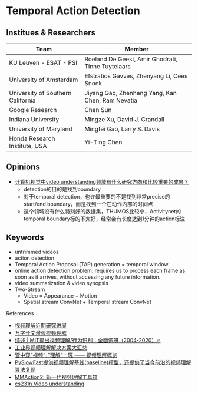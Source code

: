 # Temporal Action Detection

## Institues & Researchers
| Team | Member |
|------|--------|
| KU Leuven - ESAT - PSI | Roeland De Geest, Amir Ghodrati, Tinne Tuytelaars |
| University of Amsterdam  | Efstratios Gavves, Zhenyang Li, Cees Snoek|
|University of Southern California|Jiyang Gao, Zhenheng Yang, Kan Chen, Ram Nevatia|
|Google Research|Chen Sun|
|Indiana University|Mingze Xu, David J. Crandall|
|University of Maryland|Mingfei Gao, Larry S. Davis|
|Honda Research Institute, USA|Yi-Ting Chen|

## Opinions
- [计算机视觉中video understanding领域有什么研究方向和比较重要的成果？](https://www.zhihu.com/question/64021205/answer/866060224)
  - detection的目的是找到boundary 
  - 对于temporal detection，也许最重要的不是找到非常precise的start/end boundary，而是找到一个在动作内部的时间点
  - 这个领域没有什么特别好的数据集，THUMOS比较小，Activitynet的temporal boundary标的不太好，经常会有长度达到1分钟的action标注

## Keywords
- untrimmed videos
- action detection
- Temporal Action Proposal (TAP) generation = temporal window
- online action detection problem: requires us to process each frame as soon as it arrives, without accessing any future information.
- video summarization & video synopsis
- Two-Stream
  - Video = Appearance + Motion
  - Spatial stream ConvNet + Temporal stream ConvNet

References
- [视频理解近期研究进展](https://zhuanlan.zhihu.com/p/36330561)
- [万字长文漫谈视频理解](https://zhuanlan.zhihu.com/p/158702087)
- [<span>综述 | MIT提出视频理解/行为识别：全面调研（2004-2020）&#128293;</span>](https://zhuanlan.zhihu.com/p/282081673)
- [工业界视频理解解决方案大汇总](https://zhuanlan.zhihu.com/p/331660909)
- [管中窥”视频“，”理解“一斑 —— 视频理解概览](https://zhuanlan.zhihu.com/p/346985087)
- [PySlowFast提供视频理解基线(baseline)模型，还提供了当今前沿的视频理解算法复现](https://zhuanlan.zhihu.com/p/101606964)
- [MMAction2: 新一代视频理解工具箱](https://zhuanlan.zhihu.com/p/347705276)
- [cs231n Video understanding](http://cs231n.stanford.edu/slides/2018/cs231n_2018_ds08.pdf)